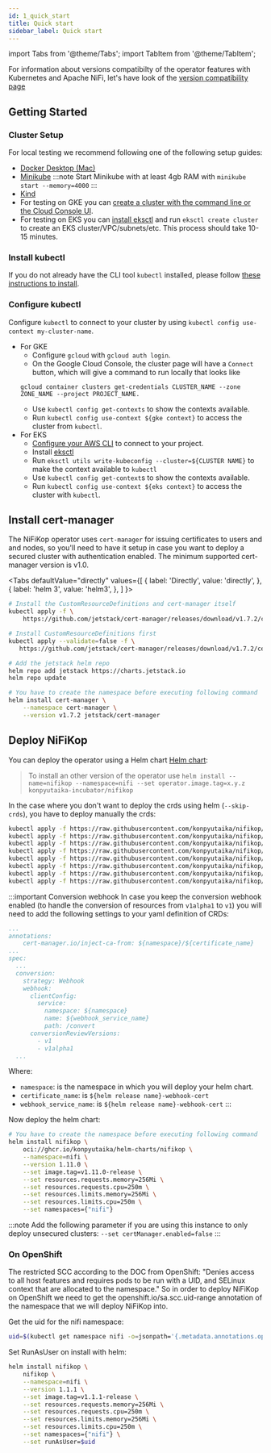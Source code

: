 ```yaml
---
id: 1_quick_start
title: Quick start
sidebar_label: Quick start
---
```


import Tabs from '@theme/Tabs';
import TabItem from '@theme/TabItem';

For information about versions compatibilty of the operator features with Kubernetes and Apache NiFi, let's have look of the [version compatibility page](../4_compatibility_versions)

## Getting Started

### Cluster Setup

For local testing we recommend following one of the following setup guides:

- [Docker Desktop (Mac)](https://docs.docker.com/desktop/kubernetes)
- [Minikube](https://minikube.sigs.k8s.io/docs/start)
  :::note
  Start Minikube with at least 4gb RAM with `minikube start --memory=4000`
  :::
- [Kind](https://kind.sigs.k8s.io/docs/user/quick-start/)
- For testing on GKE you can [create a cluster with the command line or the Cloud Console UI](https://cloud.google.com/kubernetes-engine/docs/how-to/creating-a-zonal-cluster).
- For testing on EKS you can [install eksctl](https://eksctl.io/introduction/) and run `eksctl create cluster` to create an EKS cluster/VPC/subnets/etc. This process should take 10-15 minutes.

### Install kubectl

If you do not already have the CLI tool `kubectl` installed, please follow [these instructions to install](https://kubernetes.io/docs/tasks/tools/).

### Configure kubectl

Configure `kubectl` to connect to your cluster by using `kubectl config use-context my-cluster-name`.

- For GKE
  - Configure `gcloud` with `gcloud auth login`.
  - On the Google Cloud Console, the cluster page will have a `Connect` button, which will give a command to run locally that looks like
  ```console
  gcloud container clusters get-credentials CLUSTER_NAME --zone ZONE_NAME --project PROJECT_NAME.
  ```
  - Use `kubectl config get-contexts` to show the contexts available.
  - Run `kubectl config use-context ${gke context}` to access the cluster from `kubectl`.
- For EKS 
  - [Configure your AWS CLI](https://docs.aws.amazon.com/cli/latest/userguide/cli-chap-configure.html) to connect to your project. 
  - Install [eksctl](https://eksctl.io/introduction/) 
  - Run `eksctl utils write-kubeconfig --cluster=${CLUSTER NAME}` to make the context available to `kubectl` 
  - Use `kubectl config get-context`s to show the contexts available. 
  - Run `kubectl config use-context ${eks context}` to access the cluster with `kubectl`.
  
## Install cert-manager

The NiFiKop operator uses `cert-manager` for issuing certificates to users and and nodes, so you'll need to have it setup in case you want to deploy a secured cluster with authentication enabled. The minimum supported cert-manager version is v1.0.

<Tabs
defaultValue="directly"
values={[
{ label: 'Directly', value: 'directly', },
{ label: 'helm 3', value: 'helm3', },
]
}>
<TabItem value="directly">

```bash
# Install the CustomResourceDefinitions and cert-manager itself
kubectl apply -f \
    https://github.com/jetstack/cert-manager/releases/download/v1.7.2/cert-manager.yaml
```

</TabItem>
<TabItem value="helm3">

```bash
# Install CustomResourceDefinitions first
kubectl apply --validate=false -f \
   https://github.com/jetstack/cert-manager/releases/download/v1.7.2/cert-manager.crds.yaml

# Add the jetstack helm repo
helm repo add jetstack https://charts.jetstack.io
helm repo update

# You have to create the namespace before executing following command
helm install cert-manager \
    --namespace cert-manager \
    --version v1.7.2 jetstack/cert-manager
```

</TabItem>
</Tabs>

## Deploy NiFiKop

You can deploy the operator using a Helm chart [Helm chart](https://github.com/konpyutaika/nifikop/tree/master/helm):

> To install an other version of the operator use `helm install --name=nifikop --namespace=nifi --set operator.image.tag=x.y.z konpyutaika-incubator/nifikop`

In the case where you don't want to deploy the crds using helm (`--skip-crds`), you have to deploy manually the crds:

```bash
kubectl apply -f https://raw.githubusercontent.com/konpyutaika/nifikop/master/config/crd/bases/nifi.konpyutaika.com_nificlusters.yaml
kubectl apply -f https://raw.githubusercontent.com/konpyutaika/nifikop/master/config/crd/bases/nifi.konpyutaika.com_nifiusers.yaml
kubectl apply -f https://raw.githubusercontent.com/konpyutaika/nifikop/master/config/crd/bases/nifi.konpyutaika.com_nifiusergroups.yaml
kubectl apply -f https://raw.githubusercontent.com/konpyutaika/nifikop/master/config/crd/bases/nifi.konpyutaika.com_nifidataflows.yaml
kubectl apply -f https://raw.githubusercontent.com/konpyutaika/nifikop/master/config/crd/bases/nifi.konpyutaika.com_nifiparametercontexts.yaml
kubectl apply -f https://raw.githubusercontent.com/konpyutaika/nifikop/master/config/crd/bases/nifi.konpyutaika.com_nifiregistryclients.yaml
kubectl apply -f https://raw.githubusercontent.com/konpyutaika/nifikop/master/config/crd/bases/nifi.konpyutaika.com_nifinodegroupautoscalers.yaml
kubectl apply -f https://raw.githubusercontent.com/konpyutaika/nifikop/master/config/crd/bases/nifi.konpyutaika.com_nificonnections.yaml
```

:::important Conversion webhook
In case you keep the conversion webhook enabled (to handle the conversion of resources from `v1alpha1` to `v1`)
you will need to add the following settings to your yaml definition of CRDs:

```yaml
...
annotations:
    cert-manager.io/inject-ca-from: ${namespace}/${certificate_name}
...
spec:
  ...
  conversion:
    strategy: Webhook
    webhook:
      clientConfig:
        service:
          namespace: ${namespace}
          name: ${webhook_service_name}
          path: /convert
      conversionReviewVersions:
        - v1
        - v1alpha1
  ...
```

Where:
- `namespace`: is the namespace in which you will deploy your helm chart.
- `certificate_name`: is `${helm release name}-webhook-cert`
- `webhook_service_name`: is `${helm release name}-webhook-cert`
:::

Now deploy the helm chart:

```bash
# You have to create the namespace before executing following command
helm install nifikop \
    oci://ghcr.io/konpyutaika/helm-charts/nifikop \
    --namespace=nifi \
    --version 1.11.0 \
    --set image.tag=v1.11.0-release \
    --set resources.requests.memory=256Mi \
    --set resources.requests.cpu=250m \
    --set resources.limits.memory=256Mi \
    --set resources.limits.cpu=250m \
    --set namespaces={"nifi"}
```


:::note
Add the following parameter if you are using this instance to only deploy unsecured clusters: `--set certManager.enabled=false`
:::

### On OpenShift
The restricted SCC according to the DOC from OpenShift: "Denies access to all host features and requires pods to be run with a UID, and SELinux context that are allocated to the namespace." So in order to deploy NiFiKop on OpenShift we need to get the openshift.io/sa.scc.uid-range annotation of the namespace that we will deploy NiFiKop into. 

Get the uid for the nifi namespace:
```bash
uid=$(kubectl get namespace nifi -o=jsonpath='{.metadata.annotations.openshift\.io/sa\.scc\.supplemental-groups}' | sed 's/\/10000$//' | tr -d '[:space:]')
```
Set RunAsUser on install with helm:
```bash
helm install nifikop \
    nifikop \
    --namespace=nifi \
    --version 1.1.1 \
    --set image.tag=v1.1.1-release \
    --set resources.requests.memory=256Mi \
    --set resources.requests.cpu=250m \
    --set resources.limits.memory=256Mi \
    --set resources.limits.cpu=250m \
    --set namespaces={"nifi"} \
    --set runAsUser=$uid
```
